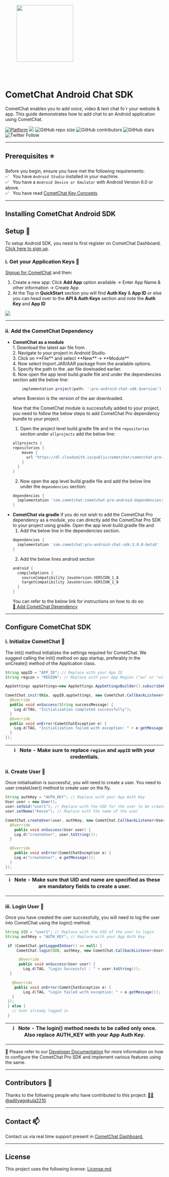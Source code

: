 <div style="width:100%">
<div style="width:100%">
	<div style="width:50%; display:inline-block">
		<p align="center">
		<img style="text-align:center" width="180" height="180" alt="" src="https://avatars2.githubusercontent.com/u/45484907?s=200&v=4">	
		</p>	
	</div>	
</div>
</br>
</br>
</div>

# CometChat Android Chat SDK

CometChat enables you to add voice, video & text chat fo`r your website & app.
This guide demonstrates how to add chat to an Android application using CometChat.


[![Platform](https://img.shields.io/badge/Platform-Android-brightgreen)](#)
<a href=" "> <img src="https://img.shields.io/badge/Version-3.0.0_beta5-important" /></a>
![GitHub repo size](https://img.shields.io/github/repo-size/cometchat-pro/android-chat-sdk)
![GitHub contributors](https://img.shields.io/github/contributors/cometchat-pro/android-chat-sdk)
![GitHub stars](https://img.shields.io/github/stars/cometchat-pro/android-chat-sdk?style=social)
![Twitter Follow](https://img.shields.io/twitter/follow/cometchat?style=social)
<hr/>


## Prerequisites :star:
Before you begin, ensure you have met the following requirements:<br/>
 ✅ &nbsp; You have `Android Studio` installed in your machine.<br/>
 ✅ &nbsp; You have a `Android Device or Emulator` with Android Version 6.0 or above.<br/>
 ✅ &nbsp; You have read [CometChat Key Concepts](https://prodocs.cometchat.com/docs/concepts).<br/>

<hr/>

## Installing CometChat Android SDK
## Setup :wrench:

To setup Android SDK, you  need to first register on CometChat Dashboard. [Click here to sign up](https://app.cometchat.com/login).

### i. Get your Application Keys :key:

<a href="https://app.cometchat.io" target="_blank">Signup for CometChat</a> and then:

1. Create a new app: Click **Add App** option available  →  Enter App Name & other information  → Create App
2. At the Top in **QuickStart** section you will find **Auth Key** & **App ID** or else you can head over to the **API & Auth Keys** section and note the **Auth Key** and **App ID**
<img align="center" src="https://files.readme.io/4b771c5-qs_copy.jpg"/>

<hr/>

### ii. Add the CometChat Dependency
<ul>
<li>
<b>CometChat as a module</b><br/>
1. Download the latest aar file from .<br/>
2. Navigate to your project in Android Studio.<br/>
3. Click on **File** and select **New** -> **Module**<br/>
4. Now select Import.JAR/AAR package from the available options.<br/>
5. Specify the path to the .aar file dowloaded earlier.<br/>
6. Now open the app level build.gradle file and under the dependencies section add the below line:<br/>

```groovy
	implementation project(path: ':pro-android-chat-sdk-$version')
```
where $version is the version of the aar downloaded.

Now that the CometChat module is successfully added to your project, you need to follow the below steps to add CometChat Pro dependency bundle to your project.

1. Open the project level build.gradle file and in the `repositories` section under `allprojects` add the below line:

``` groovy
allprojects {
repositories {
    maven {
      url "https://dl.cloudsmith.io/public/cometchat/cometchat-pro-android/maven/"
    }
  }
}
```
2. Now open the app level build.gradle file and add the below line under the `dependencies` section:

``` groovy
dependencies {
  implementation 'com.cometchat:cometchat-pro-android-dependencies:3.0.0-beta5'
}
```
</li><li>
<b>CometChat via gradle</b>
If you do not wish to add the CometChat Pro dependency as a module, you can directly add the CometChat Pro SDK to your project using gradle.
Open the app level build.gradle file and <br/>

1. Add the below line in the dependencies section.

```groovy
dependencies {
  implementation 'com.cometchat:pro-android-chat-sdk:3.0.0-beta5'
}
```
2. Add the below lines android section

```groovy
android {
  compileOptions {
    sourceCompatibility JavaVersion.VERSION_1_8
    targetCompatibility JavaVersion.VERSION_1_8
  }
}
```
 You can refer to the below link for instructions on how to do so:<br/>
[📝 Add CometChat Dependency](https://prodocs.cometchat.com/docs/android-quick-start#section-add-the-cometchat-dependency)
</li>
</ul>
<hr/>

## Configure CometChat SDK

### i. Initialize CometChat 🌟
The init() method initializes the settings required for CometChat. We suggest calling the init() method on app startup, preferably in the onCreate() method of the Application class.

```java
String appID = "APP_ID"; // Replace with your App ID
String region = "REGION"; // Replace with your App Region ("eu" or "us")

AppSettings appSettings=new AppSettings.AppSettingsBuilder().subscribePresenceForAllUsers().setRegion(region).build();

CometChat.init(this, appID,appSettings, new CometChat.CallbackListener<String>() {
  @Override
  public void onSuccess(String successMessage) {
    Log.d(TAG, "Initialization completed successfully");
  }
  @Override
  public void onError(CometChatException e) {
    Log.d(TAG, "Initialization failed with exception: " + e.getMessage());
  }
});
```

| :information_source: &nbsp; <b> Note - Make sure to replace `region` and `appID` with your credentials.</b> |
|------------------------------------------------------------------------------------------------------------|

### ii. Create User 👤
Once initialisation is successful, you will need to create a user. You need to user createUser() method to create user on the fly.
```java
String authKey = "AUTH_KEY"; // Replace with your App Auth Key
User user = new User();
user.setUid("user1"); // Replace with the UID for the user to be created
user.setName("Kevin"); // Replace with the name of the user

CometChat.createUser(user, authKey, new CometChat.CallbackListener<User>() {
  @Override
    public void onSuccess(User user) {
    Log.d("createUser", user.toString());
  }

  @Override
    public void onError(CometChatException e) {
    Log.e("createUser", e.getMessage());
  }
});
```

| :information_source: &nbsp; <b>Note -  Make sure that UID and name are specified as these are mandatory fields to create a user.</b> |
|------------------------------------------------------------------------------------------------------------|

<hr/>

### iii. Login User 👤
Once you have created the user successfully, you will need to log the user into CometChat using the login() method.
```java
String UID = "user1"; // Replace with the UID of the user to login
String authKey = "AUTH_KEY"; // Replace with your App Auth Key

 if (CometChat.getLoggedInUser() == null) {
     CometChat.login(UID, authKey, new CometChat.CallbackListener<User>() {

      @Override
      public void onSuccess(User user) {
        Log.d(TAG, "Login Successful : " + user.toString());
  }

   @Override
    public void onError(CometChatException e) {
        Log.d(TAG, "Login failed with exception: " + e.getMessage());
   }
 });
 } else {
   // User already logged in
 }
```

| :information_source: &nbsp; <b>Note - The login() method needs to be called only once. Also replace AUTH_KEY with your App Auth Key.</b> |
|------------------------------------------------------------------------------------------------------------|

<hr/>

📝 Please refer to our [Developer Documentation](https://prodocs.cometchat.com/docs/android-quick-start) for more information on how to configure the CometChat Pro SDK and implement various features using the same.

<hr/>


## Contributors :clap:
Thanks to the following people who have contributed to this project:
[👨‍💻 @adityagokula2210](https://github.com/adityagokula2210) 

<hr/>

## Contact :mailbox:
Contact us via real time support present in [CometChat Dashboard.](https://app.cometchat.io/)
<hr/>

## License

This project uses the following license: [License.md](LICENSE).
